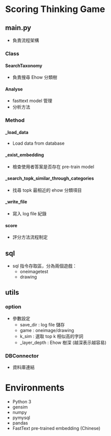 # Scoring Thinking Game

## __main__.py

- 負責流程架構

### Class

#### SearchTaxonomy
- 負責搜尋 Ehow 分類樹

#### Analyse

- fasttext model 管理
- 分析方法

### Method

#### _load_data

- Load data from database

#### _exist_embedding

- 檢查使用者答案是否存在 pre-train model

#### _search_topk_similar_through_categories

- 找尋 topk 最相近的 ehow 分類項目

#### _write_file

- 寫入 log file 紀錄

#### score

- 評分方法流程制定




## sql

- sql 指令存取區，分為兩個遊戲：
    - oneimagetest
    - drawing

## utils


### option

- 參數設定
	- save_dir : log file 儲存
	- game : oneimage/drawing
	- k_sim : 選取 top k 相似高的字詞
	- _layer_depth : Ehow 樹深 (越深表示越容易)

### DBConnector

- 資料庫連結

# Environments

-   Python 3
-   gensim
-   numpy
-   pymysql
-   pandas
-   FastText pre-trained embedding (Chinese)